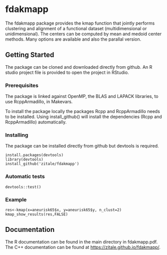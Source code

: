 # fdakmapp
The fdakmapp package provides the kmap function that jointly performs clustering and alignment of a functional 
dataset (multidimensional or unidimensional). The centers can be computed by mean and medoid center methods.
Many options are available and also the parallal version.

## Getting Started
The package can be cloned and downloaded directly from github.
An R studio project file is provided to open the project in RStudio.

### Prerequisites

The package is linked against OpenMP, the BLAS and LAPACK libraries, to use RcppArmadillo, in Makevars.

To install the package locally the packages Rcpp and RcppArmadillo needs to be installed.
Using install_github() will install the dependencies (Rcpp and RcppArmadillo) automatically.

### Installing

The package can be installed directly from github but devtools is required.

```
install.packages(devtools)
library(devtools)
install_github('zitale/fdakmapp')
```

### Automatic tests

```
devtools::test()
```
### Example

```
res<-kmap(x=aneurisk65$x, y=aneurisk65$y, n_clust=2)
kmap_show_results(res,FALSE)
```

## Documentation

The R documentation can be found in the main directory in fdakmapp.pdf.
The C++ documentation can be found at https://zitale.github.io/fdakmapp/.
